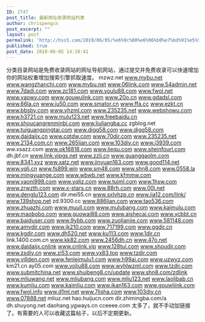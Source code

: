 ```yaml
---
ID: 2747
post_title: 最新网址收录网站列表
author: chrispengcn
post_excerpt: ""
layout: post
permalink: 'http://hss5.com/2019/06/05/%e6%9c%80%e6%96%b0%e7%bd%91%e5%9d%80%e6%94%b6%e5%bd%95%e7%bd%91%e7%ab%99%e5%88%97%e8%a1%a8/'
published: true
post_date: 2019-06-05 14:10:41
---
```

分类目录网站是免费收录网站的网址导航网站，通过提交并免费收录可以快速增加你的网站权重增加搜索引擎抓取速度。
mzwz.net
www.mybu.net
www.wangzhanchi.com
www.mybu.net
www.06link.com
www.54admin.net
www.7dadi.com
www.zc181.com
www.youlu88.com
www.fwol.net
www.yaowy.com
www.gouwulink.com
www.20o.cn
www.gdadsl.com
www.66la.cn
www.ju50.com
www.smator.cn
www.ffa.cc
www.ezkt.cn
www.bbsby.com
www.yhzml.com
www.235235.net
www.webshowu.com
www.h3721.cn
www.mulu123.net
www.freebaidu.cn
www.shoucangrenminbi.com
www.liuliangba.cc
zgblog.net
www.tuiguangpingtai.com
www.digg58.com
www.digg58.com
www.daidaijx.cn
www.cqtdw.com
www.70dir.com
www.235235.net
www.2134.com.cn
www.265lian.com
www.103diy.cn
www.i3939.com
ww.xsazz.com
www.ok16818.com
www.liequ.com
www.siteinfourl.com
dh.jbf.cn
www.link.vipgs.net
www.zzlj.cn
www.guanggaolm.com
www.8341.xyz
www.xatz.net
www.jinyuan163.com
www.good114.net
www.yqlj.cn
www.fs899.win
www.sm48.com
www.shn8.com
www.0558.la
www.mingyuange.com
www.wbwb.net
www.kfmmw.com
www.yaoni998.com
www.yqljz.com
www.tuiml.com
www.1hsw.com
www.zrwzth.com
www.x-stars.cn
www.88rh.com
www.00i.net
www.denglu123.com
dir.mei55.cn
www.sxlyhzp.cn
www.jia12.com/link/
www.139shop.net
zd.9300.cc
www.886lian.com
www.tao536.com
www.zhuazhi.com
www.muull.com
www.mulubang.com
www.kaimulu.com
www.maobobo.com
www.guowai88.com
www.aishecai.com
www.ycbbt.cn
www.baiduser.com
www.9ybb.com
www.zuolianjie.com
www.581148.com
www.amydir.com
www.jk210.com
www.717199.com
www.ggdir.cn
www.kgdir.com
www.dh520.net
www.ku113.com
www.1dir.cn
link.1400.com.cn
www.kk82.com
www.2456dh.cn
www.47o.net
www.daidaijx.cnlink
www.cnlink.vip
www.128tui.com
www.shoudir.com
www.zsdiy.cn
www.zi53.com
www.yx83.top
www.tzdir.com
www.villden.com
www.fenleimulu1.com
www.h99ai.com
www.uzwyz.com
km21.cn
ay05.com
www.yoliu88.com
www.wyhlwzml.com
www.tzdir.com
www.submitchina.net
www.shuibeng8.cn/update
www.shn8.com/zdlink
www.mliuwang.net
www.mliubang.com
www.mliu123.net
www.laolibab.cn
www.kumliu.com
www.kaimliu.com
www.ikan163.com
www.gouwliink.com
www.fwol.info
www.d1ml.net
www.7lisha.com
www.103diy.cn
www.07888.net
mliuz.net
hao.huijucn.com
dir.zhimingba.com/a
dh.shuyong.net
daohang.ygways.cn
cceeee.com
太多了，就不手动加链接了。有需要的人可以收藏这篇帖子，以后不定期更新。